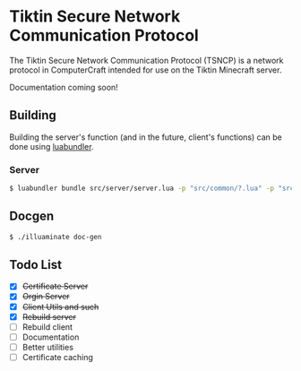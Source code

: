 # Tiktin Secure Network Communication Protocol

The Tiktin Secure Network Communication Protocol
(TSNCP) is a network protocol in ComputerCraft
intended for use on the Tiktin Minecraft server.

Documentation coming soon!

## Building

Building the server's function (and in the future, client's functions) can be done using [luabundler](https://github.com/Benjamin-Dobell/luabundler).

### Server

```bash
$ luabundler bundle src/server/server.lua -p "src/common/?.lua" -p "src/server/?.lua" -o build/server.lua
```

## Docgen

```bash
$ ./illuaminate doc-gen
```

## Todo List

- [x] ~~Certificate Server~~
- [x] ~~Orgin Server~~
- [x] ~~Client Utils and such~~
- [x] ~~Rebuild server~~
- [ ] Rebuild client
- [ ] Documentation
- [ ] Better utilities
- [ ] Certificate caching
